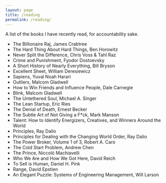 ```yaml
---
layout: page
title: /reading
permalink: /reading/
---
```


A list of the books I have recently read, for accountability sake.

- The Billionaire Raj, James Crabtree
- The Hard Thing About Hard Things, Ben Horowitz
- Never Split the Difference, Chris Voss & Tahl Raz
- Crime and Punishment, Fyodor Dostoevsky
- A Short History of Nearly Everything, Bill Bryson
- Excellent Sheet, William Deresiewicz
- Sapiens, Yuval Noah Harari
- Outliers, Malcom Gladwell
- How to Win Friends and Influence People, Dale Carnegie
- Blink, Malcom Gladwell
- The Untethered Soul, Michael A. Singer
- The Lean Startup, Eric Ries
- The Denial of Death, Ernest Becker
- The Subtle Art of Not Giving a F*ck, Mark Manson
- Talent: How to Identify Energizers, Creatives, and Winners Around the World
- Principles, Ray Dalio
- Principles for Dealing with the Changing World Order, Ray Dalio
- The Power Broker, Volume 1 of 3, Robert A. Caro
- The Cold Start Problem, Andrew Chen
- The Prince, Niccolò Machiavelli
- Who We Are and How We Got Here, David Reich
- To Sell is Human, Daniel H. Pink
- Range, David Epstien
- An Elegant Puzzle: Systems of Engineering Management, Will Larson